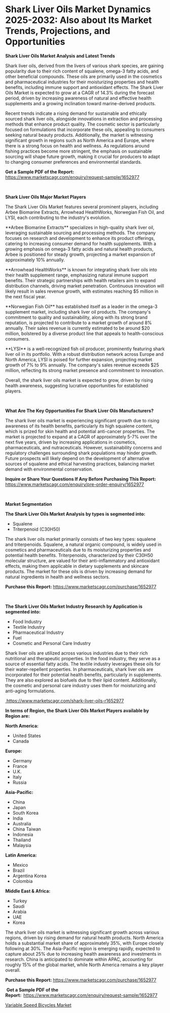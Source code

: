 <p><h1>Shark Liver Oils Market Dynamics 2025-2032: Also about Its Market Trends, Projections, and Opportunities</h1></p><p><strong>Shark Liver Oils Market Analysis and Latest Trends</strong></p>
<p><p>Shark liver oils, derived from the livers of various shark species, are gaining popularity due to their rich content of squalene, omega-3 fatty acids, and other beneficial compounds. These oils are primarily used in the cosmetics and pharmaceutical industries for their moisturizing properties and health benefits, including immune support and antioxidant effects. The Shark Liver Oils Market is expected to grow at a CAGR of 14.3% during the forecast period, driven by increasing awareness of natural and effective health supplements and a growing inclination toward marine-derived products.</p><p>Recent trends indicate a rising demand for sustainable and ethically sourced shark liver oils, alongside innovations in extraction and processing methods that enhance product quality. The cosmetic sector is particularly focused on formulations that incorporate these oils, appealing to consumers seeking natural beauty products. Additionally, the market is witnessing significant growth in regions such as North America and Europe, where there is a strong focus on health and wellness. As regulations around fishing practices become more stringent, the emphasis on sustainable sourcing will shape future growth, making it crucial for producers to adapt to changing consumer preferences and environmental standards.</p></p>
<p><strong>Get a Sample PDF of the Report:&nbsp;</strong> <a href="https://www.marketscagr.com/enquiry/request-sample/1652977?utm_campaign=3199&utm_medium=2&utm_source=Github&utm_content=ia&utm_term=08032025&utm_id=shark-liver-oils">https://www.marketscagr.com/enquiry/request-sample/1652977</a></p>
<p>&nbsp;</p>
<p><strong>Shark Liver Oils Major Market Players</strong></p>
<p><p>The Shark Liver Oils Market features several prominent players, including Arbee Biomarine Extracts, Arrowhead HealthWorks, Norwegian Fish Oil, and LYSI, each contributing to the industry's evolution.</p><p>**Arbee Biomarine Extracts** specializes in high-quality shark liver oil, leveraging sustainable sourcing and processing methods. The company focuses on research and development to enhance its product offerings, catering to increasing consumer demand for health supplements. With a growing emphasis on omega-3 fatty acids and natural health products, Arbee is positioned for steady growth, projecting a market expansion of approximately 10% annually.</p><p>**Arrowhead HealthWorks** is known for integrating shark liver oils into their health supplement range, emphasizing natural immune support benefits. Their strategic partnerships with health retailers aim to expand distribution channels, driving market penetration. Continuous innovation will likely result in sales revenue growth, with estimates reaching $5 million in the next fiscal year.</p><p>**Norwegian Fish Oil** has established itself as a leader in the omega-3 supplement market, including shark liver oil products. The company's commitment to quality and sustainability, along with its strong brand reputation, is projected to contribute to a market growth of around 8% annually. Their sales revenue is currently estimated to be around $20 million, bolstered by a diverse product line that appeals to health-conscious consumers.</p><p>**LYSI** is a well-recognized fish oil producer, prominently featuring shark liver oil in its portfolio. With a robust distribution network across Europe and North America, LYSI is poised for further expansion, projecting market growth of 7% to 9% annually. The company's sales revenue exceeds $25 million, reflecting its strong market presence and commitment to innovation.</p><p>Overall, the shark liver oils market is expected to grow, driven by rising health awareness, suggesting lucrative opportunities for established players.</p></p>
<p>&nbsp;</p>
<p><strong>What Are The Key Opportunities For Shark Liver Oils Manufacturers?</strong></p>
<p><p>The shark liver oils market is experiencing significant growth due to rising awareness of its health benefits, particularly its high squalene content, which is prized for skin health and potential anti-cancer properties. The market is projected to expand at a CAGR of approximately 5-7% over the next five years, driven by increasing applications in cosmetics, pharmaceuticals, and nutraceuticals. However, sustainability concerns and regulatory challenges surrounding shark populations may hinder growth. Future prospects will likely depend on the development of alternative sources of squalene and ethical harvesting practices, balancing market demand with environmental conservation.</p></p>
<p><strong>Inquire or Share Your Questions If Any Before Purchasing This Report:</strong> <a href="https://www.marketscagr.com/enquiry/pre-order-enquiry/1652977?utm_campaign=3199&utm_medium=2&utm_source=Github&utm_content=ia&utm_term=08032025&utm_id=shark-liver-oils">https://www.marketscagr.com/enquiry/pre-order-enquiry/1652977</a></p>
<p>&nbsp;</p>
<p><strong>Market Segmentation</strong></p>
<p><strong>The Shark Liver Oils Market Analysis by types is segmented into:</strong></p>
<p><ul><li>Squalene</li><li>Triterpenoid (C30H50)</li></ul></p>
<p><p>The shark liver oils market primarily consists of two key types: squalene and triterpenoids. Squalene, a natural organic compound, is widely used in cosmetics and pharmaceuticals due to its moisturizing properties and potential health benefits. Triterpenoids, characterized by their C30H50 molecular structure, are valued for their anti-inflammatory and antioxidant effects, making them applicable in dietary supplements and skincare products. The market for these oils is driven by increasing demand for natural ingredients in health and wellness sectors.</p></p>
<p><strong>Purchase this Report:&nbsp;</strong><a href="https://www.marketscagr.com/purchase/1652977?utm_campaign=3199&utm_medium=2&utm_source=Github&utm_content=ia&utm_term=08032025&utm_id=shark-liver-oils">https://www.marketscagr.com/purchase/1652977</a></p>
<p>&nbsp;</p>
<p><strong>The Shark Liver Oils Market Industry Research by Application is segmented into:</strong></p>
<p><ul><li>Food Industry</li><li>Textile Industry</li><li>Pharmaceutical Industry</li><li>Fuel</li><li>Cosmetic and Personal Care Industry</li></ul></p>
<p><p>Shark liver oils are utilized across various industries due to their rich nutritional and therapeutic properties. In the food industry, they serve as a source of essential fatty acids. The textile industry leverages these oils for their water-repellent properties. In pharmaceuticals, shark liver oils are incorporated for their potential health benefits, particularly in supplements. They are also explored as biofuels due to their lipid content. Additionally, the cosmetic and personal care industry uses them for moisturizing and anti-aging formulations.</p></p>
<p><a href="https://www.marketscagr.com/shark-liver-oils-r1652977?utm_campaign=3199&utm_medium=2&utm_source=Github&utm_content=ia&utm_term=08032025&utm_id=shark-liver-oils">&nbsp;https://www.marketscagr.com/shark-liver-oils-r1652977</a></p>
<p><strong>In terms of Region, the Shark Liver Oils Market Players available by Region are:</strong></p>
<p>
    <p> <strong> North America: </strong>
        <ul>
            <li>United States</li>
            <li>Canada</li>
        </ul>
        </p> 
    <p> <strong> Europe: </strong>
        <ul>
            <li>Germany</li>
            <li>France</li>
            <li>U.K.</li>
            <li>Italy</li>
            <li>Russia</li>
        </ul>
        </p> 
    <p> <strong> Asia-Pacific: </strong>
        <ul>
            <li>China</li>
            <li>Japan</li>
            <li>South Korea</li>
            <li>India</li>
            <li>Australia</li>
            <li>China Taiwan</li>
            <li>Indonesia</li>
            <li>Thailand</li>
            <li>Malaysia</li>
        </ul>
        </p> 
    <p> <strong> Latin America: </strong>
        <ul>
            <li>Mexico</li>
            <li>Brazil</li>
            <li>Argentina Korea</li>
            <li>Colombia</li>
        </ul>
        </p> 
    <p> <strong> Middle East & Africa: </strong>
        <ul>
            <li>Turkey</li>
            <li>Saudi</li>
            <li>Arabia</li>
            <li>UAE</li>
            <li>Korea</li>
        </ul>
    </p>
    </p>
<p><p>The shark liver oils market is witnessing significant growth across various regions, driven by rising demand for natural health products. North America holds a substantial market share of approximately 35%, with Europe closely following at 30%. The Asia-Pacific region is emerging rapidly, expected to capture about 25% due to increasing health awareness and investments in research. China is anticipated to dominate within APAC, accounting for roughly 15% of the global market, while North America remains a key player overall.</p></p>
<p><strong>Purchase this Report: </strong><a href="https://www.marketscagr.com/purchase/1652977?utm_campaign=3199&utm_medium=2&utm_source=Github&utm_content=ia&utm_term=08032025&utm_id=shark-liver-oils">https://www.marketscagr.com/purchase/1652977</a></p>
<p>&nbsp;<strong>Get a Sample PDF of the Report:&nbsp;&nbsp;</strong><a href="https://www.marketscagr.com/enquiry/request-sample/1652977?utm_campaign=3199&utm_medium=2&utm_source=Github&utm_content=ia&utm_term=08032025&utm_id=shark-liver-oils">https://www.marketscagr.com/enquiry/request-sample/1652977</a></p>
<p><strong></strong></p>
<p><p><a href="https://github.com/voigttyagi/Market-Research-Report-List-1/blob/main/variable-speed-bicycles-market.md?utm_campaign=3199&utm_medium=2&utm_source=Github&utm_content=ia&utm_term=08032025&utm_id=shark-liver-oils">Variable Speed Bicycles Market</a></p></p>
